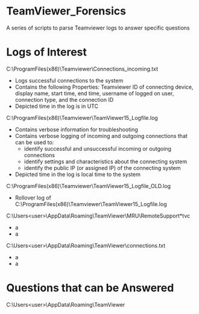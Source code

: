 # TeamViewer_Forensics
A series of scripts to parse Teamviewer logs to answer specific questions

# Logs of Interest
C:\ProgramFiles(x86)\Teamviewer\Connections_incoming.txt
* Logs successful connections to the system
* Contains the following Properties: Teamviewer ID of connecting device, display name, start time, end time, username of logged on user, connection type, and the connection ID
* Depicted time in the log is in UTC

C:\ProgramFiles(x86)\Teamviewer\TeamViewer15_Logfile.log
* Contains verbose information for troubleshooting
* Contains verbose logging of incoming and outgoing connections that can be used to:
  * identify successful and unsuccessful incoming or outgoing connections
  * identify settings and characteristics about the connecting system 
  * identify the public IP (or assigned IP) of the connecting system
* Depicted time in the log is local time to the system

C:\ProgramFiles(x86)\Teamviewer\TeamViewer15_Logfile_OLD.log
* Rollover log of C:\ProgramFiles(x86)\Teamviewer\TeamViewer15_Logfile.log

C:\Users\<user>\AppData\Roaming\TeamViewer\MRU\RemoteSupport\*tvc
* a
* a

C:\Users\<user>\AppData\Roaming\TeamViewer\connections.txt
* a
* a

# Questions that can be Answered


C:\Users\<user>\AppData\Roaming\TeamViewer
